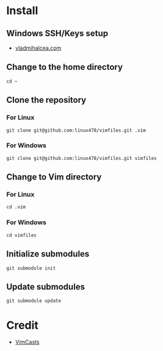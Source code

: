 
# Install

## Windows SSH/Keys setup

* [vladmihalcea.com](https://vladmihalcea.com/tutorials/git/windows-git-ssh-authentication-to-github/)

## Change to the home directory

```
cd ~
```

## Clone the repository

### For Linux

```
git clone git@github.com:linux478/vimfiles.git .vim
```

### For Windows

```
git clone git@github.com:linux478/vimfiles.git vimfiles
```

## Change to Vim directory

### For Linux

```
cd .vim
```

### For Windows

```
cd vimfiles
```

## Initialize submodules

```
git submodule init
```

## Update submodules

```
git submodule update

```

# Credit

* [VimCasts](http://vimcasts.org/episodes/synchronizing-plugins-with-git-submodules-and-pathogen/)
